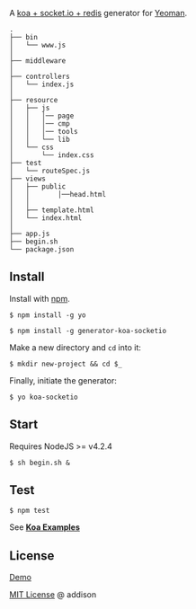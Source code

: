 A [koa + socket.io + redis](http://koajs.com) generator for [Yeoman](http://yeoman.io).

    .
    ├── bin
    │   └── www.js
    │
    ├── middleware
    │
    ├── controllers
    │   └── index.js
    │
    ├── resource
    │   ├── js
    │   │	│── page
    │   │	│── cmp
    │   │	│── tools
    │   │	└── lib
    │   └── css
    │       └── index.css
    ├── test
    │   └── routeSpec.js
    ├── views
    │   ├── public
    │   │		│──head.html
    │   │
    │   ├── template.html
    │   └── index.html
    │
    ├── app.js
    ├── begin.sh
    └── package.json

## Install

Install with [npm](https://npmjs.org).

```
$ npm install -g yo
```

```
$ npm install -g generator-koa-socketio
```

Make a new directory and ```cd``` into it:

```
$ mkdir new-project && cd $_
```

Finally, initiate the generator:

```
$ yo koa-socketio
```

## Start

Requires NodeJS >= v4.2.4


```
$ sh begin.sh &
```

## Test

```
$ npm test
```

See [**Koa Examples**](https://github.com/koajs/examples/)

## License
[Demo](http://game.feblogs.com:3000/)

[MIT License](http://en.wikipedia.org/wiki/MIT_License) @ addison